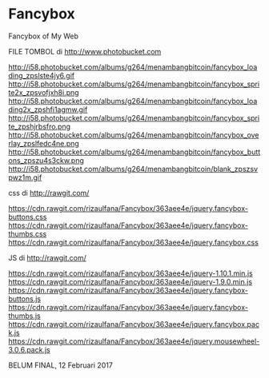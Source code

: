 # Fancybox
Fancybox of My Web

FILE TOMBOL di http://www.photobucket.com

http://i58.photobucket.com/albums/g264/menambangbitcoin/fancybox_loading_zpslste4jy6.gif
http://i58.photobucket.com/albums/g264/menambangbitcoin/fancybox_sprite2x_zpsvofjxh8i.png
http://i58.photobucket.com/albums/g264/menambangbitcoin/fancybox_loading2x_zpshfi1agmw.gif
http://i58.photobucket.com/albums/g264/menambangbitcoin/fancybox_sprite_zpshjrbsfro.png
http://i58.photobucket.com/albums/g264/menambangbitcoin/fancybox_overlay_zpslfedc4ne.png
http://i58.photobucket.com/albums/g264/menambangbitcoin/fancybox_buttons_zpszu4s3ckw.png
http://i58.photobucket.com/albums/g264/menambangbitcoin/blank_zpszsvpwz1m.gif

css di http://rawgit.com/

https://cdn.rawgit.com/rizaulfana/Fancybox/363aee4e/jquery.fancybox-buttons.css
https://cdn.rawgit.com/rizaulfana/Fancybox/363aee4e/jquery.fancybox-thumbs.css
https://cdn.rawgit.com/rizaulfana/Fancybox/363aee4e/jquery.fancybox.css

JS di http://rawgit.com/

https://cdn.rawgit.com/rizaulfana/Fancybox/363aee4e/jquery-1.10.1.min.js
https://cdn.rawgit.com/rizaulfana/Fancybox/363aee4e/jquery-1.9.0.min.js
https://cdn.rawgit.com/rizaulfana/Fancybox/363aee4e/jquery.fancybox-buttons.js
https://cdn.rawgit.com/rizaulfana/Fancybox/363aee4e/jquery.fancybox-thumbs.js
https://cdn.rawgit.com/rizaulfana/Fancybox/363aee4e/jquery.fancybox.pack.js
https://cdn.rawgit.com/rizaulfana/Fancybox/363aee4e/jquery.mousewheel-3.0.6.pack.js

BELUM FINAL, 12 Februari 2017
